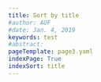 ```yaml
---
title: Sort by title
#author: AUF
#date: Jan. 4, 2019
keywords: test
#abstract:  
pageTemplate: page3.yaml
indexPage: True 
indexSort: title
---
```



